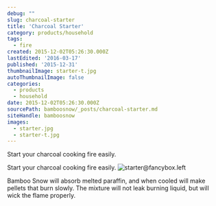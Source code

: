 ```yaml
---
debug: ""
slug: charcoal-starter
title: 'Charcoal Starter'
category: products/household
tags:
  - fire
created: 2015-12-02T05:26:30.000Z
lastEdited: '2016-03-17'
published: '2015-12-31'
thumbnailImage: starter-t.jpg
autoThumbnailImage: false
categories:
  - products
  - household
date: 2015-12-02T05:26:30.000Z
sourcePath: bamboosnow/_posts/charcoal-starter.md
siteHandle: bamboosnow
images:
  - starter.jpg
  - starter-t.jpg
---
```

Start your charcoal cooking fire easily.
<!-- excerpt -->
Start your charcoal cooking fire easily.
![starter@fancybox.left](@pathToMe/starter.jpg "slow burning charcoal lighter")

Bamboo Snow will absorb melted paraffin, and when cooled will make pellets that burn slowly.  The mixture will not leak burning liquid, but will wick the flame properly.
